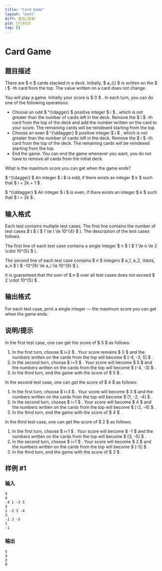 ```yaml
---
title: "Card Game"
layout: "post"
diff: 普及/提高-
pid: CF1882C
tag: []
---
```


# Card Game

## 题目描述

There are $ n $ cards stacked in a deck. Initially, $ a_{i} $ is written on the $ i $ -th card from the top. The value written on a card does not change.

You will play a game. Initially your score is $ 0 $ . In each turn, you can do one of the following operations:

- Choose an odd $ ^{\dagger} $ positive integer $ i $ , which is not greater than the number of cards left in the deck. Remove the $ i $ -th card from the top of the deck and add the number written on the card to your score. The remaining cards will be reindexed starting from the top.
- Choose an even $ ^{\ddagger} $ positive integer $ i $ , which is not greater than the number of cards left in the deck. Remove the $ i $ -th card from the top of the deck. The remaining cards will be reindexed starting from the top.
- End the game. You can end the game whenever you want, you do not have to remove all cards from the initial deck.

What is the maximum score you can get when the game ends?

 $ ^{\dagger} $ An integer $ i $ is odd, if there exists an integer $ k $ such that $ i = 2k + 1 $ .

 $ ^{\ddagger} $ An integer $ i $ is even, if there exists an integer $ k $ such that $ i = 2k $ .

## 输入格式

Each test contains multiple test cases. The first line contains the number of test cases $ t $ ( $ 1 \le t \le 10^{4} $ ). The description of the test cases follows.

The first line of each test case contains a single integer $ n $ ( $ 1 \le n \le 2 \cdot 10^{5} $ ).

The second line of each test case contains $ n $ integers $ a_1, a_2, \ldots, a_n $ ( $ -10^{9} \le a_i \le 10^{9} $ ).

It is guaranteed that the sum of $ n $ over all test cases does not exceed $ 2 \cdot 10^{5} $ .

## 输出格式

For each test case, print a single integer — the maximum score you can get when the game ends.

## 说明/提示

In the first test case, one can get the score of $ 5 $ as follows:

1. In the first turn, choose $ i=2 $ . Your score remains $ 0 $ and the numbers written on the cards from the top will become $ [-4, -3, 5] $ .
2. In the second turn, choose $ i=3 $ . Your score will become $ 5 $ and the numbers written on the cards from the top will become $ [-4, -3] $ .
3. In the third turn, end the game with the score of $ 5 $ .

In the second test case, one can get the score of $ 4 $ as follows:

1. In the first turn, choose $ i=3 $ . Your score will become $ 3 $ and the numbers written on the cards from the top will become $ [1, -2, -4] $ .
2. In the second turn, choose $ i=1 $ . Your score will become $ 4 $ and the numbers written on the cards from the top will become $ [-2, -4] $ .
3. In the third turn, end the game with the score of $ 4 $ .

In the third test case, one can get the score of $ 2 $ as follows:

1. In the first turn, choose $ i=1 $ . Your score will become $ -1 $ and the numbers written on the cards from the top will become $ [3, -5] $ .
2. In the second turn, choose $ i=1 $ . Your score will become $ 2 $ and the numbers written on the cards from the top will become $ [-5] $ .
3. In the third turn, end the game with the score of $ 2 $ .

## 样例 #1

### 输入

```
4
4
-4 1 -3 5
4
1 -2 3 -4
3
-1 3 -5
1
-1
```

### 输出

```
5
4
2
0
```

